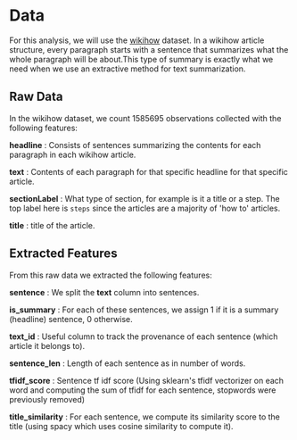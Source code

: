 # Data

For this analysis, we will use the [wikihow](https://www.tensorflow.org/datasets/catalog/wikihow) dataset. In a wikihow article structure, every paragraph starts with a sentence that summarizes what the whole paragraph will be about.This type of summary is exactly what we need when we use an extractive method for text summarization.

## Raw Data

In the wikihow dataset, we count 1585695 observations collected with the following features:

**headline** : Consists of sentences summarizing the contents for each paragraph in each wikihow article.

**text** : Contents of each paragraph for that specific headline for that specific article.

**sectionLabel** : What type of section, for example is it a title or a step. The top label here is `steps` since the articles are a majority of &#39;how to&#39; articles.

**title** : title of the article.

## Extracted Features

From this raw data we extracted the following features:

**sentence** : We split the **text** column into sentences.

**is_summary** : For each of these sentences, we assign 1 if it is a summary (headline) sentence, 0 otherwise.

**text_id** : Useful column to track the provenance of each sentence (which article it  belongs to).

**sentence_len** : Length of each sentence as in number of words.

**tfidf_score** : Sentence tf idf score (Using sklearn&#39;s tfidf vectorizer on each word and computing the sum of tfidf for each sentence, stopwords were previously removed)

**title_similarity** : For each sentence, we compute its similarity score to the title (using spacy which uses cosine similarity to compute it).